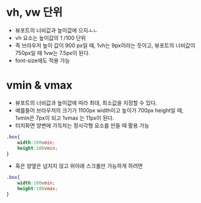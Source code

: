 # vh, vw 단위

- 뷰포트의 너비값과 높이값에 으지ㅗㄴ
- vh 요소는 높이값의 1 /100 단위
- 즉 브라우저 높이 값이 900 px일 때, 1vh는 9px이라는 듯이고, 뷰포트의 너비값이 750px일 때 1vw는 7.5px이 된다.
- font-size에도 적용 가능



# vmin & vmax

- 뷰포트의 너비값과 높이값에 따라 최대, 최소값을 지정할 수 있다.
- 예를들어 브라우저의 크기가 1100px width이고 높이가 700px height일 때, 1vmin은 7px이 되고 1vmax 는 11px이 된다. 
- 터치화면 양변에 가득차는 정사각형 요소를 만들 때 활용 가능



```css
.box{
    width:100vmin;
    height:100vmin;
}
```



- 혹은 양옆은 넘치지 않고 위아래 스크롤만 가능하게 하려면

```css
.box{
    width:100vmin;
    height:100vmax;
}
```

